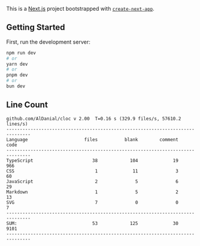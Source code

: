This is a [Next.js](https://nextjs.org/) project bootstrapped with [`create-next-app`](https://github.com/vercel/next.js/tree/canary/packages/create-next-app).

## Getting Started

First, run the development server:

```bash
npm run dev
# or
yarn dev
# or
pnpm dev
# or
bun dev
```

## Line Count
<!-- cloc-output-start -->
```
github.com/AlDanial/cloc v 2.00  T=0.16 s (329.9 files/s, 57610.2 lines/s)
-------------------------------------------------------------------------------
Language                     files          blank        comment           code
-------------------------------------------------------------------------------
TypeScript                      38            104             19            966
CSS                              1             11              3             60
JavaScript                       2              5              6             29
Markdown                         1              5              2             13
SVG                              7              0              0              7
-------------------------------------------------------------------------------
SUM:                            53            125             30           9101
-------------------------------------------------------------------------------
```
<!-- cloc-output-end -->
